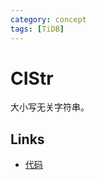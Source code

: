 ```yaml
---
category: concept
tags: [TiDB]
---
```

# CIStr

大小写无关字符串。

## Links

- [代码](https://github.com/pingcap/parser/blob/44f6be1df1c40f366a708a5c3bb88e9a64482e44/model/model.go#L1016)
